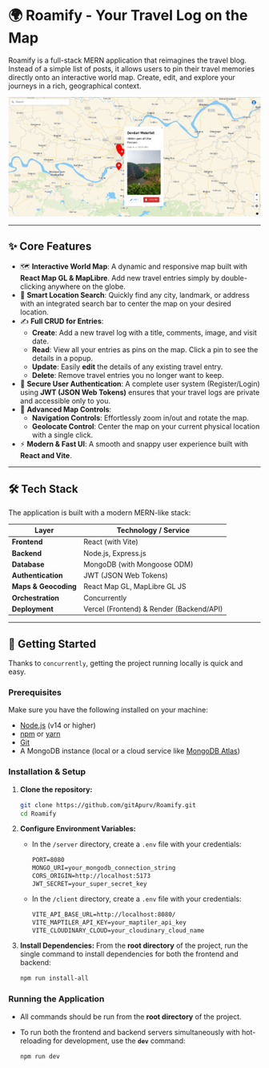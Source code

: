 # 🌍 Roamify - Your Travel Log on the Map

Roamify is a full-stack MERN application that reimagines the travel blog. Instead of a simple list of posts, it allows users to pin their travel memories directly onto an interactive world map. Create, edit, and explore your journeys in a rich, geographical context.

![Roamify Preview](screenshot/Roamify.png)

---

## ✨ Core Features

-   🗺️ **Interactive World Map**: A dynamic and responsive map built with **React Map GL & MapLibre**. Add new travel entries simply by double-clicking anywhere on the globe.
-   📍 **Smart Location Search**: Quickly find any city, landmark, or address with an integrated search bar to center the map on your desired location.
-   ✍️ **Full CRUD for Entries**:
    -   **Create**: Add a new travel log with a title, comments, image, and visit date.
    -   **Read**: View all your entries as pins on the map. Click a pin to see the details in a popup.
    -   **Update**: Easily **edit** the details of any existing travel entry.
    -   **Delete**: Remove travel entries you no longer want to keep.
-   🔐 **Secure User Authentication**: A complete user system (Register/Login) using **JWT (JSON Web Tokens)** ensures that your travel logs are private and accessible only to you.
-   🧭 **Advanced Map Controls**:
    -   **Navigation Controls**: Effortlessly zoom in/out and rotate the map.
    -   **Geolocate Control**: Center the map on your current physical location with a single click.
-   ⚡ **Modern & Fast UI**: A smooth and snappy user experience built with **React and Vite**.

---

## 🛠 Tech Stack

The application is built with a modern MERN-like stack:

| Layer              | Technology / Service                               |
| ------------------ | -------------------------------------------------- |
| **Frontend** | React (with Vite)                                  |
| **Backend** | Node.js, Express.js                                |
| **Database** | MongoDB (with Mongoose ODM)                        |
| **Authentication** | JWT (JSON Web Tokens)                              |
| **Maps & Geocoding** | React Map GL, MapLibre GL JS                       |
| **Orchestration** | Concurrently                                       |
| **Deployment** | Vercel (Frontend) & Render (Backend/API)           |

---

## 🚀 Getting Started

Thanks to `concurrently`, getting the project running locally is quick and easy.

### Prerequisites

Make sure you have the following installed on your machine:

-   [Node.js](https://nodejs.org/en/) (v14 or higher)
-   [npm](https://www.npmjs.com/) or [yarn](https://yarnpkg.com/)
-   [Git](https://git-scm.com/)
-   A MongoDB instance (local or a cloud service like [MongoDB Atlas](https://www.mongodb.com/cloud/atlas))

### Installation & Setup

1.  **Clone the repository:**
    ```sh
    git clone https://github.com/gitApurv/Roamify.git
    cd Roamify
    ```

2.  **Configure Environment Variables:**
    -   In the `/server` directory, create a `.env` file with your credentials:
        ```env
        PORT=8080
        MONGO_URI=your_mongodb_connection_string
        CORS_ORIGIN=http://localhost:5173
        JWT_SECRET=your_super_secret_key
        ```
    -   In the `/client` directory, create a `.env` file with your credentials:
        ```env
        VITE_API_BASE_URL=http://localhost:8080/
        VITE_MAPTILER_API_KEY=your_maptiler_api_key
        VITE_CLOUDINARY_CLOUD=your_cloudinary_cloud_name
        ```

3.  **Install Dependencies:**
    From the **root directory** of the project, run the single command to install dependencies for both the frontend and backend:
    ```sh
    npm run install-all
    ```

### Running the Application

-   All commands should be run from the **root directory** of the project.
-   To run both the frontend and backend servers simultaneously with hot-reloading for development, use the **`dev`** command:

    ```sh
    npm run dev
